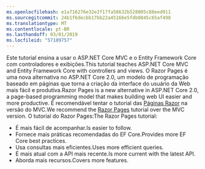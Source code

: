 ```yaml
---
ms.openlocfilehash: e1a716276e32e2f17fa58632b528005c88eed911
ms.sourcegitcommit: 24b1f6decbb17bb22a45166e5fdb0845c65af498
ms.translationtype: MT
ms.contentlocale: pt-BR
ms.lasthandoff: 03/01/2019
ms.locfileid: "57189757"
---
```

<span data-ttu-id="2d390-101">Este tutorial ensina a usar o ASP.NET Core MVC e o Entity Framework Core com controladores e exibições.</span><span class="sxs-lookup"><span data-stu-id="2d390-101">This tutorial teaches ASP.NET Core MVC and Entity Framework Core with controllers and views.</span></span> <span data-ttu-id="2d390-102">O Razor Pages é uma nova alternativa no ASP.NET Core 2.0, um modelo de programação baseado em páginas que torna a criação da interface do usuário da Web mais fácil e produtiva.</span><span class="sxs-lookup"><span data-stu-id="2d390-102">Razor Pages is a new alternative in ASP.NET Core 2.0, a page-based programming model that makes building web UI easier and more productive.</span></span> <span data-ttu-id="2d390-103">É recomendável tentar o tutorial das [Páginas Razor](xref:data/ef-rp/intro) na versão do MVC.</span><span class="sxs-lookup"><span data-stu-id="2d390-103">We recommend the [Razor Pages](xref:data/ef-rp/intro) tutorial over the MVC version.</span></span> <span data-ttu-id="2d390-104">O tutorial do Razor Pages:</span><span class="sxs-lookup"><span data-stu-id="2d390-104">The Razor Pages tutorial:</span></span>

* <span data-ttu-id="2d390-105">É mais fácil de acompanhar.</span><span class="sxs-lookup"><span data-stu-id="2d390-105">Is easier to follow.</span></span>
* <span data-ttu-id="2d390-106">Fornece mais práticas recomendadas do EF Core.</span><span class="sxs-lookup"><span data-stu-id="2d390-106">Provides more EF Core best practices.</span></span>
* <span data-ttu-id="2d390-107">Usa consultas mais eficientes.</span><span class="sxs-lookup"><span data-stu-id="2d390-107">Uses more efficient queries.</span></span>
* <span data-ttu-id="2d390-108">É mais atual com a API mais recente.</span><span class="sxs-lookup"><span data-stu-id="2d390-108">Is more current with the latest API.</span></span>
* <span data-ttu-id="2d390-109">Aborda mais recursos.</span><span class="sxs-lookup"><span data-stu-id="2d390-109">Covers more features.</span></span>
